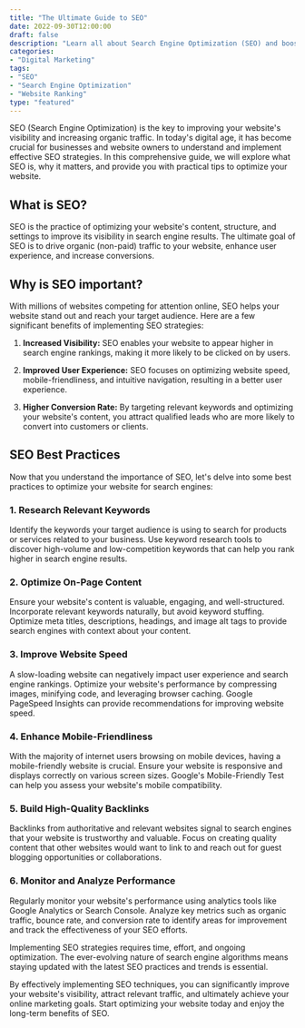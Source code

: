 ```yaml
---
title: "The Ultimate Guide to SEO"
date: 2022-09-30T12:00:00
draft: false
description: "Learn all about Search Engine Optimization (SEO) and boost your website's visibility in search engine results."
categories:
- "Digital Marketing"
tags:
- "SEO"
- "Search Engine Optimization"
- "Website Ranking"
type: "featured"
---
```


SEO (Search Engine Optimization) is the key to improving your website's visibility and increasing organic traffic. In today's digital age, it has become crucial for businesses and website owners to understand and implement effective SEO strategies. In this comprehensive guide, we will explore what SEO is, why it matters, and provide you with practical tips to optimize your website.

## What is SEO?

SEO is the practice of optimizing your website's content, structure, and settings to improve its visibility in search engine results. The ultimate goal of SEO is to drive organic (non-paid) traffic to your website, enhance user experience, and increase conversions.

## Why is SEO important?

With millions of websites competing for attention online, SEO helps your website stand out and reach your target audience. Here are a few significant benefits of implementing SEO strategies:

1. **Increased Visibility:** SEO enables your website to appear higher in search engine rankings, making it more likely to be clicked on by users.

2. **Improved User Experience:** SEO focuses on optimizing website speed, mobile-friendliness, and intuitive navigation, resulting in a better user experience.

3. **Higher Conversion Rate:** By targeting relevant keywords and optimizing your website's content, you attract qualified leads who are more likely to convert into customers or clients.

## SEO Best Practices

Now that you understand the importance of SEO, let's delve into some best practices to optimize your website for search engines:

### 1. Research Relevant Keywords

Identify the keywords your target audience is using to search for products or services related to your business. Use keyword research tools to discover high-volume and low-competition keywords that can help you rank higher in search engine results.

### 2. Optimize On-Page Content

Ensure your website's content is valuable, engaging, and well-structured. Incorporate relevant keywords naturally, but avoid keyword stuffing. Optimize meta titles, descriptions, headings, and image alt tags to provide search engines with context about your content.

### 3. Improve Website Speed

A slow-loading website can negatively impact user experience and search engine rankings. Optimize your website's performance by compressing images, minifying code, and leveraging browser caching. Google PageSpeed Insights can provide recommendations for improving website speed.

### 4. Enhance Mobile-Friendliness

With the majority of internet users browsing on mobile devices, having a mobile-friendly website is crucial. Ensure your website is responsive and displays correctly on various screen sizes. Google's Mobile-Friendly Test can help you assess your website's mobile compatibility.

### 5. Build High-Quality Backlinks

Backlinks from authoritative and relevant websites signal to search engines that your website is trustworthy and valuable. Focus on creating quality content that other websites would want to link to and reach out for guest blogging opportunities or collaborations.

### 6. Monitor and Analyze Performance

Regularly monitor your website's performance using analytics tools like Google Analytics or Search Console. Analyze key metrics such as organic traffic, bounce rate, and conversion rate to identify areas for improvement and track the effectiveness of your SEO efforts.

Implementing SEO strategies requires time, effort, and ongoing optimization. The ever-evolving nature of search engine algorithms means staying updated with the latest SEO practices and trends is essential.

By effectively implementing SEO techniques, you can significantly improve your website's visibility, attract relevant traffic, and ultimately achieve your online marketing goals. Start optimizing your website today and enjoy the long-term benefits of SEO.
